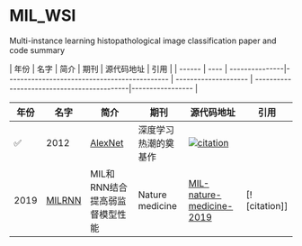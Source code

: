 # MIL_WSI
Multi-instance learning histopathological image classification paper and code summary

| 年份 | 名字 | 简介                           | 期刊 | 源代码地址 | 引用 |
| ------ | ---- | ---------------|--------------------------------------------- | -------------------- | -------------------------------------------|----------------- |





| 年份 | 名字 | 简介                                                         | 期刊                 | 源代码地址 | 引用|
| ------ | ---- | ------------------------------------------------------------ | -------------------- | ---------------------------------------------|--------------- |
| ✅      | 2012 | [AlexNet](https://papers.nips.cc/paper/2012/file/c399862d3b9d6b76c8436e924a68c45b-Paper.pdf) | 深度学习热潮的奠基作                   | [![citation](https://img.shields.io/badge/dynamic/json?label=citation&query=citationCount&url=https%3A%2F%2Fapi.semanticscholar.org%2Fgraph%2Fv1%2Fpaper%2Fabd1c342495432171beb7ca8fd9551ef13cbd0ff%3Ffields%3DcitationCount)](https://www.semanticscholar.org/paper/ImageNet-classification-with-deep-convolutional-Krizhevsky-Sutskever/abd1c342495432171beb7ca8fd9551ef13cbd0ff) |
| 2019 | [MILRNN](papers/MILRNN) | MIL和RNN结合提高弱监督模型性能 |Nature medicine |[MIL-nature-medicine-2019](https://github.com/MSKCC-Computational-Pathology/MIL-nature-medicine-2019)|[![citation]] |

